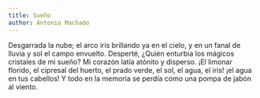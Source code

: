 ```yaml
---
title: Sueño
author: Antonio Machado
---
```

Desgarrada la nube; el arco iris
brillando ya en el cielo,
y en un fanal de lluvia
y sol el campo envuelto.
Desperté, ¿Quién enturbia
los mágicos cristales de mi sueño?
Mi corazón latía
atónito y disperso.
¡El limonar florido,
el cipresal del huerto,
el prado verde, el sol, el agua, el iris!
¡el agua en tus cabellos!
Y todo en la memoria se perdía
como una pompa de jabón al viento.
